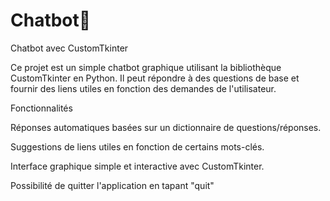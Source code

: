 # Chatbot🤖
Chatbot avec CustomTkinter

Ce projet est un simple chatbot graphique utilisant la bibliothèque CustomTkinter en Python. Il peut répondre à des questions de base et fournir des liens utiles en fonction des demandes de l'utilisateur.

Fonctionnalités

Réponses automatiques basées sur un dictionnaire de questions/réponses.

Suggestions de liens utiles en fonction de certains mots-clés.

Interface graphique simple et interactive avec CustomTkinter.

Possibilité de quitter l'application en tapant "quit"
